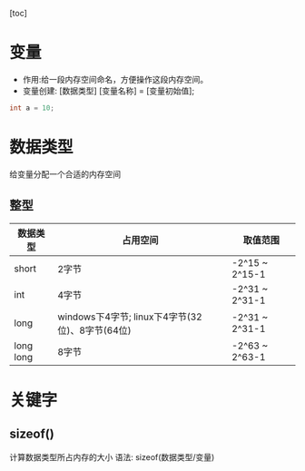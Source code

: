 [toc]
# 变量
- 作用:给一段内存空间命名，方便操作这段内存空间。
- 变量创建: [数据类型] [变量名称] = [变量初始值];
```c++
int a = 10;
```

# 数据类型
给变量分配一个合适的内存空间
## 整型
|数据类型|占用空间|取值范围|
|----|----|----|
|short| 2字节|-2^15 ~ 2^15-1|
|int| 4字节|-2^31 ~ 2^31-1|
|long|windows下4字节; linux下4字节(32位)、8字节(64位)|-2^31 ~ 2^31-1|
|long long|8字节|-2^63 ~ 2^63-1|

# 关键字
## sizeof()
计算数据类型所占内存的大小
语法: sizeof(数据类型/变量)
